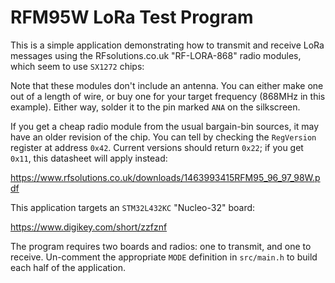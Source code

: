 # RFM95W LoRa Test Program

This is a simple application demonstrating how to transmit and receive LoRa messages using the RFsolutions.co.uk "RF-LORA-868" radio modules, which seem to use `SX1272` chips:


Note that these modules don't include an antenna. You can either make one out of a length of wire, or buy one for your target frequency (868MHz in this example). Either way, solder it to the pin marked `ANA` on the silkscreen.


If you get a cheap radio module from the usual bargain-bin sources, it may have an older revision of the chip. You can tell by checking the `RegVersion` register at address `0x42`. Current versions should return `0x22`; if you get `0x11`, this datasheet will apply instead:

https://www.rfsolutions.co.uk/downloads/1463993415RFM95_96_97_98W.pdf

This application targets an `STM32L432KC` "Nucleo-32" board:

https://www.digikey.com/short/zzfznf

The program requires two boards and radios: one to transmit, and one to receive. Un-comment the appropriate `MODE` definition in `src/main.h` to build each half of the application.
